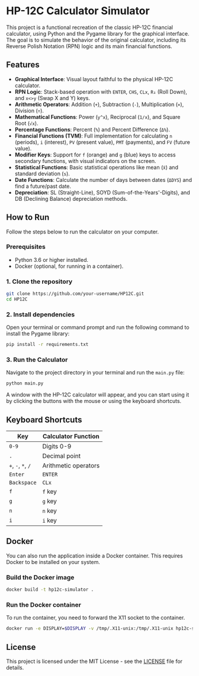 # HP-12C Calculator Simulator

This project is a functional recreation of the classic HP-12C financial calculator, using Python and the Pygame library for the graphical interface. The goal is to simulate the behavior of the original calculator, including its Reverse Polish Notation (RPN) logic and its main financial functions.

## Features

*   **Graphical Interface**: Visual layout faithful to the physical HP-12C calculator.
*   **RPN Logic**: Stack-based operation with `ENTER`, `CHS`, `CLx`, `R↓` (Roll Down), and `x<>y` (Swap X and Y) keys.
*   **Arithmetic Operators**: Addition (`+`), Subtraction (`-`), Multiplication (`×`), Division (`÷`).
*   **Mathematical Functions**: Power (`y^x`), Reciprocal (`1/x`), and Square Root (`√x`).
*   **Percentage Functions**: Percent (`%`) and Percent Difference (`Δ%`).
*   **Financial Functions (TVM)**: Full implementation for calculating `n` (periods), `i` (interest), `PV` (present value), `PMT` (payments), and `FV` (future value).
*   **Modifier Keys**: Support for `f` (orange) and `g` (blue) keys to access secondary functions, with visual indicators on the screen.
*   **Statistical Functions**: Basic statistical operations like mean (`x̄`) and standard deviation (`s`).
*   **Date Functions**: Calculate the number of days between dates (`ΔDYS`) and find a future/past date.
*   **Depreciation**: SL (Straight-Line), SOYD (Sum-of-the-Years'-Digits), and DB (Declining Balance) depreciation methods.

## How to Run

Follow the steps below to run the calculator on your computer.

### Prerequisites

*   Python 3.6 or higher installed.
*   Docker (optional, for running in a container).

### 1. Clone the repository

```bash
git clone https://github.com/your-username/HP12C.git
cd HP12C
```

### 2. Install dependencies

Open your terminal or command prompt and run the following command to install the Pygame library:

```bash
pip install -r requirements.txt
```

### 3. Run the Calculator

Navigate to the project directory in your terminal and run the `main.py` file:

```bash
python main.py
```

A window with the HP-12C calculator will appear, and you can start using it by clicking the buttons with the mouse or using the keyboard shortcuts.

## Keyboard Shortcuts

| Key             | Calculator Function |
| --------------- | ------------------- |
| `0-9`           | Digits 0-9          |
| `.`             | Decimal point       |
| `+`, `-`, `*`, `/` | Arithmetic operators|
| `Enter`         | `ENTER`             |
| `Backspace`     | `CLx`               |
| `f`             | `f` key             |
| `g`             | `g` key             |
| `n`             | `n` key             |
| `i`             | `i` key             |


## Docker

You can also run the application inside a Docker container. This requires Docker to be installed on your system.

### Build the Docker image

```bash
docker build -t hp12c-simulator .
```

### Run the Docker container

To run the container, you need to forward the X11 socket to the container.

```bash
docker run -e DISPLAY=$DISPLAY -v /tmp/.X11-unix:/tmp/.X11-unix hp12c-simulator
```

## License

This project is licensed under the MIT License - see the [LICENSE](LICENSE) file for details.